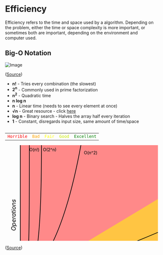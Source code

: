 # Efficiency

Efficiency refers to the time and space used by a algorithm. Depending on the problem, either the time or space complexity is more important, or sometimes both are important, depending on the environment and computer used.

## Big-O Notation

![Image](https://upload.wikimedia.org/wikipedia/commons/thumb/7/7e/Comparison_computational_complexity.svg/1024px-Comparison_computational_complexity.svg.png)

([Source](https://upload.wikimedia.org/wikipedia/commons/thumb/7/7e/Comparison_computational_complexity.svg/1024px-Comparison_computational_complexity.svg.png))

- **n!** - Tries every combination (the slowest)
- **2<sup>n</sup>** - Commonly used in prime factorization
- **n<sup>2</sup>** - Quadratic time
- **n log n**
- **n** - Linear time (needs to see every element at once)
- **&Sqrt;n** - Great resource - click [here](https://www.infoarena.ro/blog/square-root-trick)
- **log n** - Binary search - Halves the array half every iteration
- **1** - Constant, disregards input size, same amount of time/space

<div>
          <table id="legend" style="display:inline-block">
            <tbody>
              <tr>
                <td><code style="color:red">Horrible</code></td>
                <td><code style="color:orange">Bad</code></td>
                <td><code style="color:yellow">Fair</code></td>
                <td><code style="color: #C8EA00">Good</code></td>
                <td><code style="color: green">Excellent</code></td>
              </tr>
            </tbody>
          </table>
        </div>
<div>
          <svg id="chart" width="800" height="500" xmlns="http://www.w3.org/2000/svg">
            <path d="M50 450 L 50 0 L 800 0 L 800 450 Z" fill="#ff8989"></path>
            <path d="M50 450 L 800 0 L 800 450 Z" fill="#FFC543"></path>
            <path d="M50 450 L 800 450 L 800 330 Z" fill="yellow"></path>
            <path d="M50 450 L 800 450 L 800 410 Z" fill="#C8EA00"></path>
            <path d="M50 450 L 800 450 L 800 440 Z" fill="#53d000"></path>
            <path d="M50 0 L 50 450 L 800 450" fill="transparent" stroke="black" stroke-width="2"></path>
            <path d="M50 448 L 800 448" fill="transparent" stroke="black" stroke-width="2"></path>
            <text x="700" y="438" fill="black">O(log n), O(1)</text>
            <path d="M50 450 L 800 400" fill="transparent" stroke="black" stroke-width="2"></path>
            <text x="760" y="390" fill="black">O(n)</text>
            <path d="M50 450 Q 400 350, 800 150" fill="transparent" stroke="black" stroke-width="2"></path>
            <text x="630" y="190" fill="black">O(n log n)</text>
            <path d="M50 450 Q 180 380, 250 0" fill="transparent" stroke="black" stroke-width="2"></path>
            <text x="260" y="30" fill="black">O(n^2)</text>
            <path d="M50 450 C 100 430, 120 350, 120 0" fill="transparent" stroke="black" stroke-width="2"></path>
            <text x="125" y="20" fill="black">O(2^n)</text>
            <path d="M50 450 C 80 450, 80 350, 80 0" fill="transparent" stroke="black" stroke-width="2"></path>
            <text x="80" y="20" fill="black">O(n!)</text>
            <text x="0" y="0" transform="translate(30 230) rotate(-90)" style="dominant-baseline: middle; text-anchor: middle; font-size:20px; color: #555; font-size:20px; color: #555; font-style: italic;" fill="black">Operations</text>
            <text x="0" y="0" transform="translate(420 470)" style="dominant-baseline: middle; text-anchor: middle; font-size:20px; color: #555; font-style: italic;" fill="black">Elements</text>
          </svg>
        </div>

([Source](https://www.bigocheatsheet.com/))
